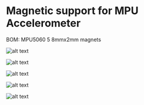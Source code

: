 # Magnetic support for MPU Accelerometer

BOM:
    MPU5060
    5 8mmx2mm magnets


![alt text](https://raw.githubusercontent.com/Klebiano/Magnetic-support-for-MPU-Accelerometer/master/arender1.png)

![alt text](https://raw.githubusercontent.com/Klebiano/Magnetic-support-for-MPU-Accelerometer/master/frontal.PNG)

![alt text](https://raw.githubusercontent.com/Klebiano/Magnetic-support-for-MPU-Accelerometer/master/lateral.PNG)

![alt text](https://raw.githubusercontent.com/Klebiano/Magnetic-support-for-MPU-Accelerometer/master/lateral2.PNG)

![alt text](https://raw.githubusercontent.com/Klebiano/Magnetic-support-for-MPU-Accelerometer/master/baixo.PNG)

